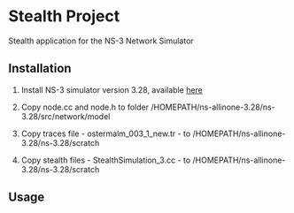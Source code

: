 # Stealth Project

Stealth application for the NS-3 Network Simulator

## Installation 

1. Install NS-3 simulator version 3.28, available [here](https://www.nsnam.org/releases/ns-3-28/)

2. Copy node.cc and node.h to folder /HOMEPATH/ns-allinone-3.28/ns-3.28/src/network/model

3. Copy traces file - ostermalm_003_1_new.tr -  to /HOMEPATH/ns-allinone-3.28/ns-3.28/scratch

4. Copy stealth files - StealthSimulation_3.cc - to /HOMEPATH/ns-allinone-3.28/ns-3.28/scratch

## Usage

##

